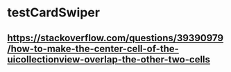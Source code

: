 # testCardSwiper

## https://stackoverflow.com/questions/39390979/how-to-make-the-center-cell-of-the-uicollectionview-overlap-the-other-two-cells
